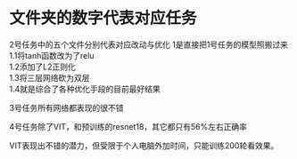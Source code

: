 # 文件夹的数字代表对应任务
2号任务中的五个文件分别代表对应改动与优化
  1是直接把1号任务的模型照搬过来      
  1.1将tanh函数改为了relu      
  1.2添加了L2正则化      
  1.3将三层网络砍为双层     
  1.4就是综合了各种优化手段的目前最好结果


3号任务所有网络都表现的很不错

4号任务除了VIT，和预训练的resnet18，其它都只有56%左右正确率

VIT表现出不错的潜力，但受限于个人电脑外加时间，只能训练200轮看效果。
